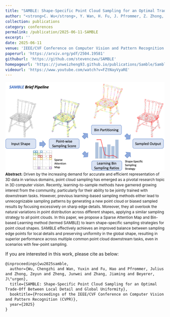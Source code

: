 ```yaml
---
title: "SAMBLE: Shape-Specific Point Cloud Sampling for an Optimal Trade-Off Between Local Detail and Global Uniformity"
author: "<strong>C. Wu</strong>, Y. Wan, H. Fu, J. Pfrommer, Z. Zhong, J. Zheng, J. Zhang, and J. Beyerer"
collection: publications
category: conferences
permalink: /publication/2025-06-11-SAMBLE
excerpt: ''
date: 2025-06-11
venue: 'IEEE/CVF Conference on Computer Vision and Pattern Recognition (CVPR)'
paperurl: 'https://arxiv.org/pdf/2504.19581'
githuburl: 'https://github.com/stevenczwu/SAMBLE'
homepageurl: 'https://junweizheng93.github.io/publications/Samble/Samble.html'
videourl: 'https://www.youtube.com/watch?v=FZtNayVyaRE'
---
```


<img src="../images/teasers/teaser_SAMBLE.png" alt="teaser_SAMBLE" style="display: block; margin: auto;">

<span style="font-size: 0.85em;">
<b>Abstract:</b> Driven by the increasing demand for accurate and efficient representation of 3D data in various domains, point cloud sampling has emerged as a pivotal research topic in 3D computer vision. Recently, learning-to-sample methods have garnered growing interest from the community, particularly for their ability to be jointly trained with downstream tasks. However, previous learning-based sampling methods either lead to unrecognizable sampling patterns by generating a new point cloud or biased sampled results by focusing excessively on sharp edge details. Moreover, they all overlook the natural variations in point distribution across different shapes, applying a similar sampling strategy to all point clouds. In this paper, we propose a Sparse Attention Map and Bin-based Learning method (termed SAMBLE) to learn shape-specific sampling strategies for point cloud shapes. SAMBLE effectively achieves an improved balance between sampling edge points for local details and preserving uniformity in the global shape, resulting in superior performance across multiple common point cloud downstream tasks, even in scenarios with few-point sampling.
</span>

If you are interested in this work, please cite as below:

```text
@inproceedings{wu2025samble,
  author={Wu, Chengzhi and Wan, Yuxin and Fu, Hao and Pfrommer, Julius and Zhong, Zeyun and Zheng, Junwei and Zhang, Jiaming and Beyerer, J\"urgen},
  title={SAMBLE: Shape-Specific Point Cloud Sampling for an Optimal Trade-Off Between Local Detail and Global Uniformity},
  booktitle={Proceedings of the IEEE/CVF Conference on Computer Vision and Pattern Recognition (CVPR)},
  year={2025}
}
```
